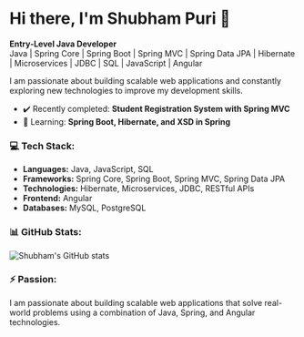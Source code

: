 # Hi there, I'm Shubham Puri 👋

**Entry-Level Java Developer**  
Java | Spring Core | Spring Boot | Spring MVC | Spring Data JPA | Hibernate | Microservices | JDBC | SQL | JavaScript | Angular

I am passionate about building scalable web applications and constantly exploring new technologies to improve my development skills.

- ✔️ Recently completed: **Student Registration System with Spring MVC**
- 🌱 Learning: **Spring Boot, Hibernate, and XSD in Spring**

### 💻 Tech Stack:
- **Languages:** Java, JavaScript, SQL
- **Frameworks:** Spring Core, Spring Boot, Spring MVC, Spring Data JPA
- **Technologies:** Hibernate, Microservices, JDBC, RESTful APIs
- **Frontend:** Angular
- **Databases:** MySQL, PostgreSQL

### 📊 GitHub Stats:
![Shubham's GitHub stats](https://github-readme-stats.vercel.app/api?username=yourusername&show_icons=true)

### ⚡ Passion:
I am passionate about building scalable web applications that solve real-world problems using a combination of Java, Spring, and Angular technologies.
